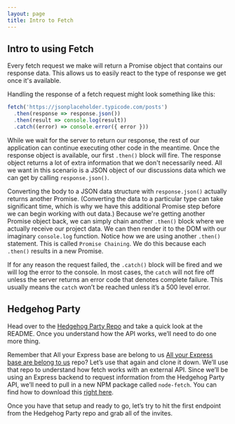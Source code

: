 ```yaml
---
layout: page
title: Intro to Fetch
---
```


## Intro to using Fetch
Every fetch request we make will return a Promise object that contains our response data. This allows us to easily react to the type of response we get once it's available.

Handling the response of a fetch request might look something like this:

```js
fetch('https://jsonplaceholder.typicode.com/posts')
  .then(response => response.json())
  .then(result => console.log(result))
  .catch((error) => console.error({ error }))
```

While we wait for the server to return our response, the rest of our application can continue executing other code in the meantime. Once the response object is available, our first `.then()` block will fire. The response object returns a lot of extra information that we don't necessarily need. All we want in this scenario is a JSON object of our discussions data which we can get by calling `response.json()`.

Converting the body to a JSON data structure with `response.json()` actually returns another Promise. (Converting the data to a particular type can take significant time, which is why we have this additional Promise step before we can begin working with out data.) Because we're getting another Promise object back, we can simply chain another `.then()` block where we actually receive our project data. We can then render it to the DOM with our imaginary `console.log` function. Notice how we are using another `.then()` statement. This is called `Promise Chaining`. We do this because each `.then()` results in a new Promise.

If for any reason the request failed, the `.catch()` block will be fired and we will log the error to the console. In most cases, the `catch` will not fire off unless the server returns an error code that denotes complete failure. This usually means the `catch` won’t be reached unless it’s a 500 level error. 


## Hedgehog Party
Head over to the [Hedgehog Party Repo](https://github.com/turingschool-examples/fetch-hedgehog-party) and take a quick look at the README. Once you understand how the API works, we’ll need to do one more thing. 

Remember that All your Express base are belong to us [All your Express base are belong to us](https://github.com/turingschool-examples/all-your-base) repo? Let’s use that again and clone it down. We’ll use that repo to understand how fetch works with an external API. Since we’ll be using an Express backend to request information from the Hedgehog Party API, we’ll need to pull in a new NPM package called `node-fetch`. You can find how to download this [right here](https://www.npmjs.com/package/node-fetch). 

Once you have that setup and ready to go, let’s try to hit the first endpoint from the Hedgehog Party repo and grab all of the invites. 
